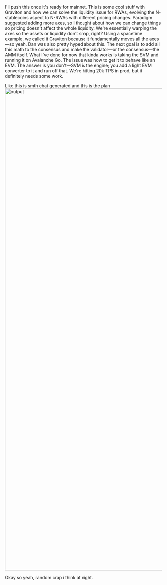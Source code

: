 I'll push this once it's ready for mainnet. This is some cool stuff with Graviton and how we can solve the liquidity issue for RWAs, evolving the N-stablecoins aspect to N-RWAs with different pricing changes. Paradigm suggested adding more axes, so I thought about how we can change things so pricing doesn't affect the whole liquidity. We're essentially warping the axes so the assets or liquidity don't snap, right? Using a spacetime example, we called it Graviton because it fundamentally moves all the axes—so yeah.
Dan was also pretty hyped about this. The next goal is to add all this math to the consensus and make the validator—or the consensus—the AMM itself. What I've done for now that kinda works is taking the SVM and running it on Avalanche Go. The issue was how to get it to behave like an EVM. The answer is you don't—SVM is the engine; you add a light EVM converter to it and run off that. We're hitting 20k TPS in prod, but it definitely needs some work.



Like this is smth chat generated and this is the plan<img width="1900" height="1546" alt="output" src="https://github.com/user-attachments/assets/42511716-7cc3-410f-96de-377bbc58113e" />

Okay so yeah, random crap i think at night. 
